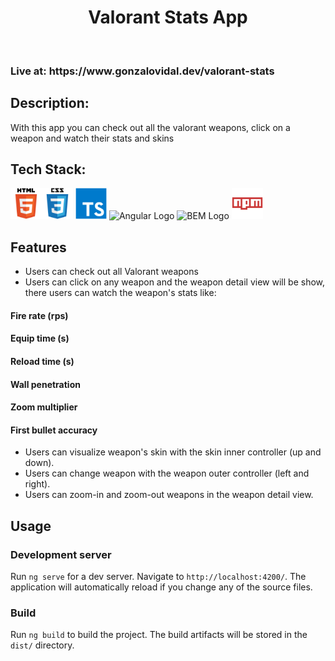 
<h1 align="center">Valorant Stats App</h1>
<a href="https://www.gonzalovidal.dev/valorant-stats">
  <img src="" width="700">
</a> 
<h3>Live at: https://www.gonzalovidal.dev/valorant-stats</h3>

## Description:

With this app you can check out all the valorant weapons, click on a weapon and watch their stats and skins


## Tech Stack:

<img src="https://raw.githubusercontent.com/devicons/devicon/55609aa5bd817ff167afce0d965585c92040787a/icons/html5/html5-original-wordmark.svg" alt="html5 Logo" width="50" height="50"/><img src="https://raw.githubusercontent.com/devicons/devicon/55609aa5bd817ff167afce0d965585c92040787a/icons/css3/css3-original-wordmark.svg" alt="css3 Logo" width="50" height="50"/>
<img src="https://raw.githubusercontent.com/devicons/devicon/55609aa5bd817ff167afce0d965585c92040787a/icons/typescript/typescript-original.svg" alt="Typescript Logo" width="50" height="50"/>
<img src="https://miro.medium.com/v2/resize:fit:1400/1*Klh1l7wkoG6PDPb9A5oCHQ.png" alt="Angular Logo" width="50" height="50"/>
<img src="https://devopedia.org/images/article/152/3612.1549627952.png" alt="BEM Logo" width="50" height="50" />
<img src="https://github.com/devicons/devicon/blob/master/icons/npm/npm-original-wordmark.svg" alt="npm Logo" width="50" height="50"/>


## Features

- Users can check out all Valorant weapons
- Users can click on any weapon and the weapon detail view will be show, there users can watch the weapon's stats like:
 ####  Fire rate (rps)
 #### Equip time (s)
 #### Reload time (s)
 #### Wall penetration
 #### Zoom multiplier
 #### First bullet accuracy
  
- Users can visualize weapon's skin with the skin inner controller (up and down).
- Users can change weapon with the weapon outer controller (left and right).
- Users can zoom-in and zoom-out weapons in the weapon detail view.

## Usage

### Development server

Run `ng serve` for a dev server. Navigate to `http://localhost:4200/`. The application will automatically reload if you change any of the source files.

### Build

Run `ng build` to build the project. The build artifacts will be stored in the `dist/` directory.
